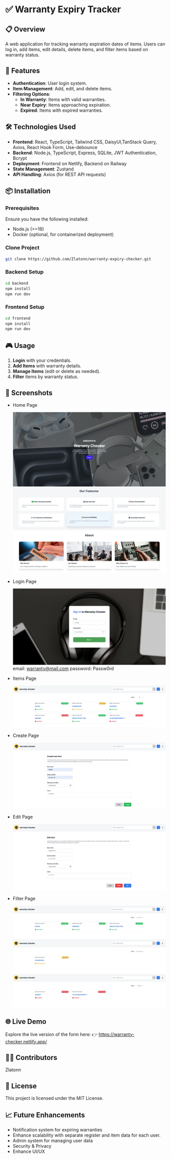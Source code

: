 # ✅ Warranty Expiry Tracker

## 📋 Overview

A web application for tracking warranty expiration dates of items. Users can log in, add items, edit details, delete items, and filter items based on warranty status.

## 🚀 Features

- **Authentication**: User login system.
- **Item Management**: Add, edit, and delete items.
- **Filtering Options**:
  - **In Warranty**: Items with valid warranties.
  - **Near Expiry**: Items approaching expiration.
  - **Expired**: Items with expired warranties.

## 🛠️ Technologies Used

- **Frontend**: React, TypeScript, Tailwind CSS, DaisyUI,TanStack Query, Axios, React Hook Form, Use-debounce
- **Backend**: Node.js, TypeScript, Express, SQLite, JWT Authentication, Bcrypt
- **Deployment**: Frontend on Netlify, Backend on Railway
- **State Management**: Zustand
- **API Handling**: Axios (for REST API requests)

## 📦 Installation

### Prerequisites

Ensure you have the following installed:

- Node.js (>=16)
- Docker (optional, for containerized deployment)

### Clone Project

```bash
git clone https://github.com/Zlatonn/warranty-expiry-checker.git
```

### Backend Setup

```bash
cd backend
npm install
npm run dev
```

### Frontend Setup

```bash
cd frontend
npm install
npm run dev
```

## 🎮 Usage

1. **Login** with your credentials.
2. **Add Items** with warranty details.
3. **Manage Items** (edit or delete as needed).
4. **Filter** items by warranty status.

## 📸 Screenshots

- Home Page

  ![Home](./frontend/src/assets/home%20page.webp)
  ![Our Feature](./frontend/src/assets/our%20feature.webp)
  ![About](./frontend/src/assets/about.webp)

- Login Page

  ![Login Page](./frontend/src/assets/login%20page.webp)
  email: warranty@mail.com
  password: Passw0rd

- Items Page

  ![Items Page](./frontend/src/assets/items%20page.webp)

- Create Page

  ![Create Page](./frontend/src/assets/create%20page.webp)

- Edit Page

  ![Edit Page](./frontend/src/assets/edit%20page.webp)

- Filter Page

  ![Warranty Filter](./frontend/src/assets/warranty%20filter.webp)
  ![Near Expire Filter](./frontend/src/assets/near%20expire%20filter.webp)
  ![Expired Filter](./frontend/src/assets/expired%20filter.webp)

## 🌐 Live Demo

Explore the live version of the form here:
👉 https://warranty-checker.netlify.app/

## 🧑‍💻 Contributors

Zlatonn

## 📜 License

This project is licensed under the MIT License.

## 📈 Future Enhancements

- Notification system for expiring warranties
- Enhance scalability with separate register and item data for each user.
- Admin system for managing user data
- Security & Privacy
- Enhance UI/UX

